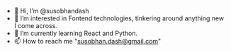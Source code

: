 - 👋 Hi, I’m @susobhandash
- 👀 I’m interested in Fontend technologies, tinkering around anything new I come across.
- 🌱 I’m currently learning React and Python.
- 📫 How to reach me "susobhan.dash@gmail.com"

<!---
susobhandash/susobhandash is a ✨ special ✨ repository because its `README.md` (this file) appears on your GitHub profile.
You can click the Preview link to take a look at your changes.
--->
